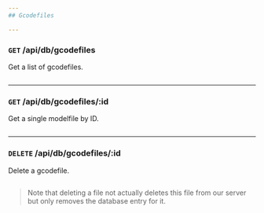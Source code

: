 ```yaml
---
## Gcodefiles

---
```

### `GET` /api/db/gcodefiles
Get a list of gcodefiles.

```

```

---
### `GET` /api/db/gcodefiles/:id
Get a single modelfile by ID.

```

```

---
### `DELETE` /api/db/gcodefiles/:id
Delete a gcodefile.

```

```

> Note that deleting a file not actually deletes this file from our server but only removes the database entry for it.
